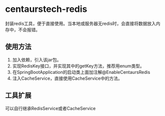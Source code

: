 # centaurstech-redis
封装redis工具，便于直接使用。当本地或服务器无redis时，会直接将数据放入内存中，不会报错。

## 使用方法
1. 加入依赖，引入该jar包。
2. 实现RedisKey接口，并实现其中的getKey方法，推荐用enum类型。
3. 在SpringBootApplication的启动类上面加注解@EnableCentaursRedis
4. 注入CacheService，直接使用CacheService中的方法。

## 工具扩展
可以自行继承RedisService或者CacheService
